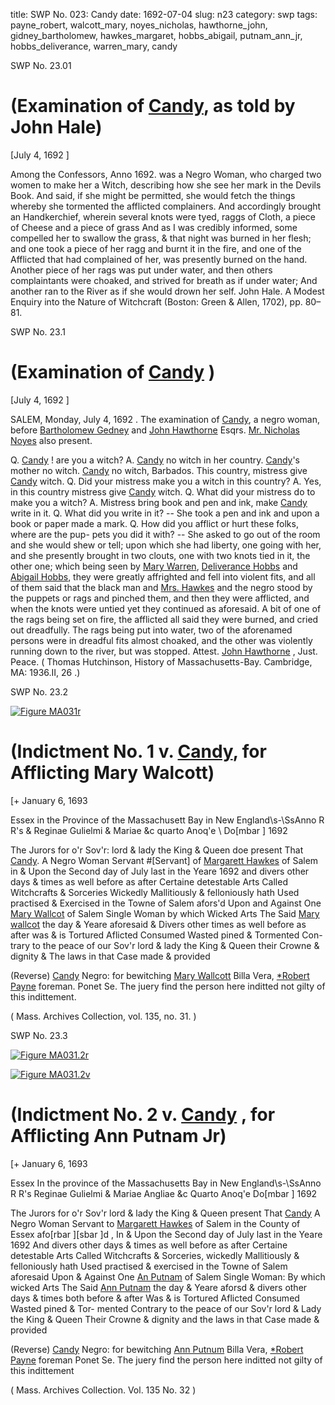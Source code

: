 title: SWP No. 023: Candy
date: 1692-07-04
slug: n23
category: swp
tags: payne_robert, walcott_mary, noyes_nicholas, hawthorne_john, gidney_bartholomew, hawkes_margaret, hobbs_abigail, putnam_ann_jr, hobbs_deliverance, warren_mary, candy




<div markdown class="doc" id="n23.01">

<div class="doc_id">SWP No. 23.01</div>


# (Examination of [Candy](/tag/candy.html), as told by John Hale)

[July 4, 1692 ]

Among the Confessors, Anno 1692. was a Negro Woman, who charged two women to make her a Witch, describing how she see her mark in the Devils Book. And said, if she might be permitted, she would fetch the things whereby she tormented the afflicted complainers. And accordingly brought an Handkerchief, wherein several knots were tyed, raggs of Cloth, a piece of Cheese and a piece of grass And as I was credibly informed, some compelled her to swallow the grass, & that night was burned in her flesh; and one took a piece of her ragg and burnt it in the fire, and one of the Afflicted that had complained of her, was presently burned on the hand. Another piece of her rags was put under water, and then others complaintants were choaked, and strived for breath as if under water; And another ran to the River as if she would drown her self. 
John Hale. A Modest Enquiry into the Nature of Witchcraft (Boston: Green & Allen, 1702), pp. 80–81.

</div>



<div markdown class="doc" id="n23.1">

<div class="doc_id">SWP No. 23.1</div>


# (Examination of [Candy](/tag/candy.html) )

[July 4, 1692 ]

SALEM, Monday, July 4, 1692 . The examination of [Candy](/tag/candy.html), a  negro woman, before [Bartholomew Gedney](/tag/gidney_bartholomew.html) and [John Hawthorne](/tag/hawthorne_john.html)  Esqrs. [Mr. Nicholas Noyes](/tag/noyes_nicholas.html) also present.

Q. [Candy](/tag/candy.html) ! are you a witch? A. [Candy](/tag/candy.html) no witch in her country.  [Candy](/tag/candy.html)'s mother no witch. [Candy](/tag/candy.html) no witch, Barbados. This country,  mistress give [Candy](/tag/candy.html) witch. Q. Did your mistress make you a witch in  this country? A. Yes, in this country mistress give [Candy](/tag/candy.html) witch.  Q. What did your mistress do to make you a witch? A. Mistress bring  book and pen and ink, make [Candy](/tag/candy.html) write in it. Q. What did you write  in it? -- She took a pen and ink and upon a book or paper made a  mark. Q. How did you afflict or hurt these folks, where are the pup-  pets you did it with? -- She asked to go out of the room and she  would shew or tell; upon which she had liberty, one going with her,  and she presently brought in two clouts, one with two knots tied in  it, the other one; which being seen by [Mary Warren](/tag/warren_mary.html), [Deliverance Hobbs](/tag/hobbs_deliverance.html) and [Abigail Hobbs](/tag/hobbs_abigail.html), they were greatly affrighted and fell into  violent fits, and all of them said that the black man and [Mrs. Hawkes](/tag/hawkes_margaret.html)  and the negro stood by the puppets or rags and pinched them, and  then they were afflicted, and when the knots were untied yet they  continued as aforesaid. A bit of one of the rags being set on fire, the  afflicted all said they were burned, and cried out dreadfully. The  rags being put into water, two of the aforenamed persons were in  dreadful fits almost choaked, and the other was violently running  down to the river, but was stopped.
Attest. [John Hawthorne](/tag/hawthorne_john.html) , Just. Peace. ( Thomas Hutchinson,  History of Massachusetts-Bay. Cambridge, MA: 1936.II, 26 .)

</div>



<div markdown class="doc" id="n23.2">

<div class="doc_id">SWP No. 23.2</div>



<span markdown class="figure">[![Figure MA031r](archives/MA135/small/MA031r.jpg)](archives/MA135/large/MA031r.jpg)</span>


# (Indictment No. 1 v. [Candy](/tag/candy.html), for Afflicting Mary Walcott)

[+ January 6, 1693 

Essex in the Province of  the Massachusett Bay  in New England\s-\SsAnno R R's & Reginae Gulielmi & Mariae &c quarto Anoq'e \ Do[mbar ] 1692

The Jurors for o'r Sov'r: lord & lady the King & Queen doe present  That [Candy](/tag/candy.html). A Negro Woman Servant #[Servant] of [Margarett Hawkes](/tag/hawkes_margaret.html) of Salem in & Upon the Second day of July last in the Yeare 1692 and divers other days & times as well before as after Certaine  detestable Arts Called Witchcrafts & Sorceries Wickedly Mallitiously  & felloniously hath Used practised & Exercised in the Towne of  Salem afors'd Upon and Against One [Mary Wallcot](/tag/walcott_mary.html) of Salem Single  Woman by which Wicked Arts The Said [Mary wallcot](/tag/walcott_mary.html) the day  & Yeare aforesaid & Divers other times as well before as after was  & is Tortured Aflicted Consumed Wasted pined & Tormented Con-  trary to the peace of our Sov'r lord & lady the King & Queen their  Crowne & dignity & The laws in that Case made & provided

(Reverse) [Candy](/tag/candy.html) Negro: for bewitching [Mary Wallcott](/tag/walcott_mary.html) Billa Vera,  [*Robert Payne](/tag/payne_robert.html) foreman. Ponet Se. The juery find the person here  inditted not gilty of this indittement.

( Mass. Archives Collection, vol. 135, no. 31. )


</div>



<div markdown class="doc" id="n23.3">

<div class="doc_id">SWP No. 23.3</div>



<span markdown class="figure">[![Figure MA031.2r](archives/MA135/small/MA031.2r.jpg)](archives/MA135/large/MA031.2r.jpg)</span>



<span markdown class="figure">[![Figure MA031.2v](archives/MA135/small/MA031.2v.jpg)](archives/MA135/large/MA031.2v.jpg)</span>


# (Indictment No. 2 v. [Candy](/tag/candy.html) , for Afflicting Ann Putnam Jr)

[+ January 6, 1693 

Essex In the province of the  Massachusetts Bay in New  England\s-\SsAnno R R's Reginae Gulielmi & Mariae Angliae &c Quarto Anoq'e  Do[mbar ] 1692

The Jurors for o'r Sov'r lord & lady the King & Queen present  That [Candy](/tag/candy.html) A Negro Woman Servant to [Margarett Hawkes](/tag/hawkes_margaret.html) of Salem  in the County of Essex afo[rbar ][sbar ]d , In & Upon the Second day of July last in the Yeare 1692 And divers other days & times as well before  as after Certaine detestable Arts Called Witchcrafts & Sorceries,  wickedly Mallitiously & felloniously hath Used practised & exercised  in the Towne of Salem aforesaid Upon & Against One [An Putnam](/tag/putnam_ann_jr.html) of  Salem Single Woman: By which wicked Arts The Said [Ann Putnam](/tag/putnam_ann_jr.html)   the day & Yeare aforsd & divers other days & times both before  & after Was & is Tortured Aflicted Consumed Wasted pined & Tor-  mented Contrary to the peace of our Sov'r lord & Lady the King  & Queen Their Crowne & dignity and the laws in that Case made  & provided

(Reverse) [Candy](/tag/candy.html) Negro: for bewitching [Ann Putnum](/tag/putnam_ann_jr.html) Billa Vera,  [*Robert Payne](/tag/payne_robert.html) foreman Ponet Se. The juery find the person here  inditted not gilty of this indittement

( Mass. Archives Collection. Vol. 135 No. 32 )


</div>


